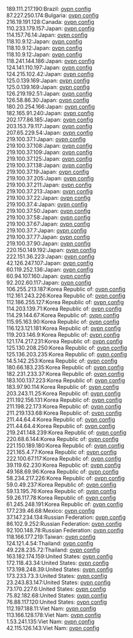 189.111.217.190:Brazil: [ovpn config](vpn/189_111_217_190.ovpn)  
87.227.250.174:Bulgaria: [ovpn config](vpn/87_227_250_174.ovpn)  
216.19.191.128:Canada: [ovpn config](vpn/216_19_191_128.ovpn)  
110.233.179.157:Japan: [ovpn config](vpn/110_233_179_157.ovpn)  
114.157.76.14:Japan: [ovpn config](vpn/114_157_76_14.ovpn)  
118.10.9.12:Japan: [ovpn config](vpn/118_10_9_12.ovpn)  
118.10.9.12:Japan: [ovpn config](vpn/118_10_9_12.ovpn)  
118.10.9.12:Japan: [ovpn config](vpn/118_10_9_12.ovpn)  
118.241.144.186:Japan: [ovpn config](vpn/118_241_144_186.ovpn)  
124.141.110.197:Japan: [ovpn config](vpn/124_141_110_197.ovpn)  
124.215.102.42:Japan: [ovpn config](vpn/124_215_102_42.ovpn)  
125.0.139.169:Japan: [ovpn config](vpn/125_0_139_169.ovpn)  
125.0.139.169:Japan: [ovpn config](vpn/125_0_139_169.ovpn)  
126.219.192.51:Japan: [ovpn config](vpn/126_219_192_51.ovpn)  
126.58.86.30:Japan: [ovpn config](vpn/126_58_86_30.ovpn)  
180.20.254.166:Japan: [ovpn config](vpn/180_20_254_166.ovpn)  
182.165.91.240:Japan: [ovpn config](vpn/182_165_91_240.ovpn)  
202.177.86.185:Japan: [ovpn config](vpn/202_177_86_185.ovpn)  
203.153.79.117:Japan: [ovpn config](vpn/203_153_79_117.ovpn)  
207.65.229.54:Japan: [ovpn config](vpn/207_65_229_54.ovpn)  
219.100.37.1:Japan: [ovpn config](vpn/219_100_37_1.ovpn)  
219.100.37.108:Japan: [ovpn config](vpn/219_100_37_108.ovpn)  
219.100.37.109:Japan: [ovpn config](vpn/219_100_37_109.ovpn)  
219.100.37.125:Japan: [ovpn config](vpn/219_100_37_125.ovpn)  
219.100.37.138:Japan: [ovpn config](vpn/219_100_37_138.ovpn)  
219.100.37.19:Japan: [ovpn config](vpn/219_100_37_19.ovpn)  
219.100.37.205:Japan: [ovpn config](vpn/219_100_37_205.ovpn)  
219.100.37.211:Japan: [ovpn config](vpn/219_100_37_211.ovpn)  
219.100.37.213:Japan: [ovpn config](vpn/219_100_37_213.ovpn)  
219.100.37.22:Japan: [ovpn config](vpn/219_100_37_22.ovpn)  
219.100.37.4:Japan: [ovpn config](vpn/219_100_37_4.ovpn)  
219.100.37.50:Japan: [ovpn config](vpn/219_100_37_50.ovpn)  
219.100.37.58:Japan: [ovpn config](vpn/219_100_37_58.ovpn)  
219.100.37.67:Japan: [ovpn config](vpn/219_100_37_67.ovpn)  
219.100.37.7:Japan: [ovpn config](vpn/219_100_37_7.ovpn)  
219.100.37.77:Japan: [ovpn config](vpn/219_100_37_77.ovpn)  
219.100.37.90:Japan: [ovpn config](vpn/219_100_37_90.ovpn)  
220.150.149.192:Japan: [ovpn config](vpn/220_150_149_192.ovpn)  
222.151.36.223:Japan: [ovpn config](vpn/222_151_36_223.ovpn)  
42.126.247.107:Japan: [ovpn config](vpn/42_126_247_107.ovpn)  
60.119.252.136:Japan: [ovpn config](vpn/60_119_252_136.ovpn)  
60.94.107.160:Japan: [ovpn config](vpn/60_94_107_160.ovpn)  
92.202.60.117:Japan: [ovpn config](vpn/92_202_60_117.ovpn)  
106.255.213.187:Korea Republic of: [ovpn config](vpn/106_255_213_187.ovpn)  
112.161.243.226:Korea Republic of: [ovpn config](vpn/112_161_243_226.ovpn)  
112.186.255.127:Korea Republic of: [ovpn config](vpn/112_186_255_127.ovpn)  
114.203.139.71:Korea Republic of: [ovpn config](vpn/114_203_139_71.ovpn)  
114.29.144.67:Korea Republic of: [ovpn config](vpn/114_29_144_67.ovpn)  
115.95.163.90:Korea Republic of: [ovpn config](vpn/115_95_163_90.ovpn)  
116.123.121.181:Korea Republic of: [ovpn config](vpn/116_123_121_181.ovpn)  
119.203.146.9:Korea Republic of: [ovpn config](vpn/119_203_146_9.ovpn)  
121.174.217.231:Korea Republic of: [ovpn config](vpn/121_174_217_231.ovpn)  
125.130.208.250:Korea Republic of: [ovpn config](vpn/125_130_208_250.ovpn)  
125.136.203.235:Korea Republic of: [ovpn config](vpn/125_136_203_235.ovpn)  
14.5.142.253:Korea Republic of: [ovpn config](vpn/14_5_142_253.ovpn)  
180.66.183.235:Korea Republic of: [ovpn config](vpn/180_66_183_235.ovpn)  
182.231.233.37:Korea Republic of: [ovpn config](vpn/182_231_233_37.ovpn)  
183.100.137.223:Korea Republic of: [ovpn config](vpn/183_100_137_223.ovpn)  
183.97.90.114:Korea Republic of: [ovpn config](vpn/183_97_90_114.ovpn)  
203.243.11.25:Korea Republic of: [ovpn config](vpn/203_243_11_25.ovpn)  
211.192.156.131:Korea Republic of: [ovpn config](vpn/211_192_156_131.ovpn)  
211.198.22.173:Korea Republic of: [ovpn config](vpn/211_198_22_173.ovpn)  
211.219.133.68:Korea Republic of: [ovpn config](vpn/211_219_133_68.ovpn)  
211.44.64.4:Korea Republic of: [ovpn config](vpn/211_44_64_4.ovpn)  
211.44.64.4:Korea Republic of: [ovpn config](vpn/211_44_64_4.ovpn)  
219.241.148.239:Korea Republic of: [ovpn config](vpn/219_241_148_239.ovpn)  
220.68.6.144:Korea Republic of: [ovpn config](vpn/220_68_6_144.ovpn)  
221.150.189.180:Korea Republic of: [ovpn config](vpn/221_150_189_180.ovpn)  
221.165.4.77:Korea Republic of: [ovpn config](vpn/221_165_4_77.ovpn)  
222.100.67.117:Korea Republic of: [ovpn config](vpn/222_100_67_117.ovpn)  
39.119.62.230:Korea Republic of: [ovpn config](vpn/39_119_62_230.ovpn)  
49.168.69.96:Korea Republic of: [ovpn config](vpn/49_168_69_96.ovpn)  
58.234.217.226:Korea Republic of: [ovpn config](vpn/58_234_217_226.ovpn)  
59.0.49.237:Korea Republic of: [ovpn config](vpn/59_0_49_237.ovpn)  
59.13.195.76:Korea Republic of: [ovpn config](vpn/59_13_195_76.ovpn)  
59.26.117.78:Korea Republic of: [ovpn config](vpn/59_26_117_78.ovpn)  
61.245.248.191:Korea Republic of: [ovpn config](vpn/61_245_248_191.ovpn)  
177.239.46.68:Mexico: [ovpn config](vpn/177_239_46_68.ovpn)  
37.147.234.134:Russian Federation: [ovpn config](vpn/37_147_234_134.ovpn)  
86.102.9.252:Russian Federation: [ovpn config](vpn/86_102_9_252.ovpn)  
92.100.148.78:Russian Federation: [ovpn config](vpn/92_100_148_78.ovpn)  
118.166.177.219:Taiwan: [ovpn config](vpn/118_166_177_219.ovpn)  
124.121.4.54:Thailand: [ovpn config](vpn/124_121_4_54.ovpn)  
49.228.235.72:Thailand: [ovpn config](vpn/49_228_235_72.ovpn)  
163.182.174.159:United States: [ovpn config](vpn/163_182_174_159.ovpn)  
172.118.43.34:United States: [ovpn config](vpn/172_118_43_34.ovpn)  
173.198.248.39:United States: [ovpn config](vpn/173_198_248_39.ovpn)  
173.233.73.3:United States: [ovpn config](vpn/173_233_73_3.ovpn)  
23.243.83.147:United States: [ovpn config](vpn/23_243_83_147.ovpn)  
73.170.227.6:United States: [ovpn config](vpn/73_170_227_6.ovpn)  
75.82.182.68:United States: [ovpn config](vpn/75_82_182_68.ovpn)  
76.88.117.120:United States: [ovpn config](vpn/76_88_117_120.ovpn)  
112.197.188.11:Viet Nam: [ovpn config](vpn/112_197_188_11.ovpn)  
113.166.128.178:Viet Nam: [ovpn config](vpn/113_166_128_178.ovpn)  
1.53.241.135:Viet Nam: [ovpn config](vpn/1_53_241_135.ovpn)  
42.115.126.143:Viet Nam: [ovpn config](vpn/42_115_126_143.ovpn)  
